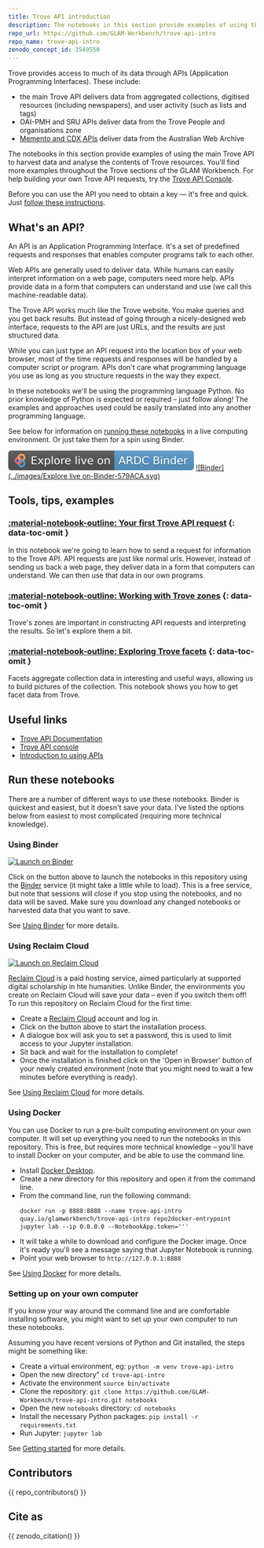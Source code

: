```yaml
---
title: Trove API introduction
description: The notebooks in this section provide examples of using the main Trove API to harvest data and analyse the contents of Trove resources.
repo_url: https://github.com/GLAM-Workbench/trove-api-intro
repo_name: trove-api-intro
zenodo_concept_id: 3549550
---
```


Trove provides access to much of its data through APIs (Application Programming Interfaces). These include:

* the main Trove API delivers data from aggregated collections, digitised resources (including newspapers), and user activity (such as lists and tags)
* OAI-PMH and SRU APIs deliver data from the Trove People and organisations zone
* [Memento and CDX APIs](/web-archives/) deliver data from the Australian Web Archive

The notebooks in this section provide examples of using the main Trove API to harvest data and analyse the contents of Trove resources. You'll find more examples throughout the Trove sections of the GLAM Workbench. For help building your own Trove API requests, try the [Trove API Console](http://troveconsole.herokuapp.com/).

Before you can use the API you need to obtain a key — it's free and quick. Just [follow these instructions](https://trove.nla.gov.au/about/create-something/using-api).

## What's an API?

An API is an Application Programming Interface. It's a set of predefined requests and responses that enables computer programs talk to each other.

Web APIs are generally used to deliver data. While humans can easily interpret information on a web page, computers need more help. APIs provide data in a form that computers can understand and use (we call this machine-readable data).

The Trove API works much like the Trove website. You make queries and you get back results. But instead of going through a nicely-designed web interface, requests to the API are just URLs, and the results are just structured data.

While you can just type an API request into the location box of your web browser, most of the time requests and responses will be handled by a computer script or program. APIs don't care what programming language you use as long as you structure requests in the way they expect.

In these notebooks we'll be using the programming language Python. No prior knowledge of Python is expected or required – just follow along! The examples and approaches used could be easily translated into any another programming language.

See below for information on [running these notebooks](#run-these-notebooks) in a live computing environment. Or just take them for a spin using Binder.

[![ARDC Binder](../images/explore-live-on-ardc-binder.svg)](https://binderhub.rc.nectar.org.au/v2/gh/GLAM-Workbench/{{repo_name}}/master?urlpath=lab/)
[![Binder](../images/Explore live on-Binder-579ACA.svg)](https://mybinder.org/v2/gh/GLAM-Workbench/{{repo_name}}/master?urlpath=lab/)

## Tools, tips, examples

### [:material-notebook-outline: Your first Trove API request](your-first-api-request.md) {: data-toc-omit }
In this notebook we're going to learn how to send a request for information to the Trove API. API requests are just like normal urls. However, instead of sending us back a web page, they deliver data in a form that computers can understand. We can then use that data in our own programs.

### [:material-notebook-outline: Working with Trove zones](working-with-zones.md) {: data-toc-omit }
Trove's zones are important in constructing API requests and interpreting the results. So let's explore them a bit.

### [:material-notebook-outline: Exploring Trove facets](exploring-facets.md) {: data-toc-omit }
Facets aggregate collection data in interesting and useful ways, allowing us to build pictures of the collection. This notebook shows you how to get facet data from Trove.

## Useful links

*   [Trove API Documentation](http://help.nla.gov.au/trove/building-with-trove/api-version-2-technical-guide)
*   [Trove API console](http://troveconsole.herokuapp.com/)
*   [Introduction to using APIs](https://github.com/staplegun/using-apis)

## Run these notebooks

There are a number of different ways to use these notebooks. Binder is quickest and easiest, but it doesn't save your data. I've listed the options below from easiest to most complicated (requiring more technical knowledge).

### Using Binder

[![Launch on Binder](https://mybinder.org/badge_logo.svg)](https://mybinder.org/v2/gh/GLAM-Workbench/trove-api-intro/master/)

Click on the button above to launch the notebooks in this repository using the [Binder](https://mybinder.org/) service (it might take a little while to load). This is a free service, but note that sessions will close if you stop using the notebooks, and no data will be saved. Make sure you download any changed notebooks or harvested data that you want to save.

See [Using Binder](https://glam-workbench.net/using-binder/) for more details.

### Using Reclaim Cloud

[![Launch on Reclaim Cloud](https://glam-workbench.github.io/images/launch-on-reclaim-cloud.svg)](https://app.my.reclaim.cloud/?manifest=https://raw.githubusercontent.com/GLAM-Workbench/trove-api-intro/master/reclaim-manifest.jps)

[Reclaim Cloud](https://reclaim.cloud/) is a paid hosting service, aimed particularly at supported digital scholarship in hte humanities. Unlike Binder, the environments you create on Reclaim Cloud will save your data – even if you switch them off! To run this repository on Reclaim Cloud for the first time:

* Create a [Reclaim Cloud](https://reclaim.cloud/) account and log in.
* Click on the button above to start the installation process.
* A dialogue box will ask you to set a password, this is used to limit access to your Jupyter installation.
* Sit back and wait for the installation to complete!
* Once the installation is finished click on the 'Open in Browser' button of your newly created environment (note that you might need to wait a few minutes before everything is ready).

See [Using Reclaim Cloud](https://glam-workbench.net/using-reclaim-cloud/) for more details.

### Using Docker

You can use Docker to run a pre-built computing environment on your own computer. It will set up everything you need to run the notebooks in this repository. This is free, but requires more technical knowledge – you'll have to install Docker on your computer, and be able to use the command line.

* Install [Docker Desktop](https://docs.docker.com/get-docker/).
* Create a new directory for this repository and open it from the command line.
* From the command line, run the following command:  
  ```
  docker run -p 8888:8888 --name trove-api-intro quay.io/glamworkbench/trove-api-intro repo2docker-entrypoint jupyter lab --ip 0.0.0.0 --NotebookApp.token='''
  ```
* It will take a while to download and configure the Docker image. Once it's ready you'll see a message saying that Jupyter Notebook is running.
* Point your web browser to `http://127.0.0.1:8888`

See [Using Docker](https://glam-workbench.net/using-docker/) for more details.

### Setting up on your own computer

If you know your way around the command line and are comfortable installing software, you might want to set up your own computer to run these notebooks.

Assuming you have recent versions of Python and Git installed, the steps might be something like:

* Create a virtual environment, eg: `python -m venv trove-api-intro`
* Open the new directory" `cd trove-api-intro`
* Activate the environment `source bin/activate`
* Clone the repository: `git clone https://github.com/GLAM-Workbench/trove-api-intro.git notebooks`
* Open the new `notebooks` directory: `cd notebooks`
* Install the necessary Python packages: `pip install -r requirements.txt`
* Run Jupyter: `jupyter lab`

See [Getting started](https://glam-workbench.net/getting-started/#using-python-on-your-own-computer) for more details.

## Contributors

{{ repo_contributors() }}

## Cite as

{{ zenodo_citation() }}


